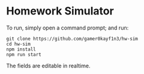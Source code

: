 # Homework Simulator
To run, simply open a command prompt; and run:
```
git clone https://github.com/gamer0kayf1n3/hw-sim
cd hw-sim
npm install
npm run start
```
The fields are editable in realtime.
